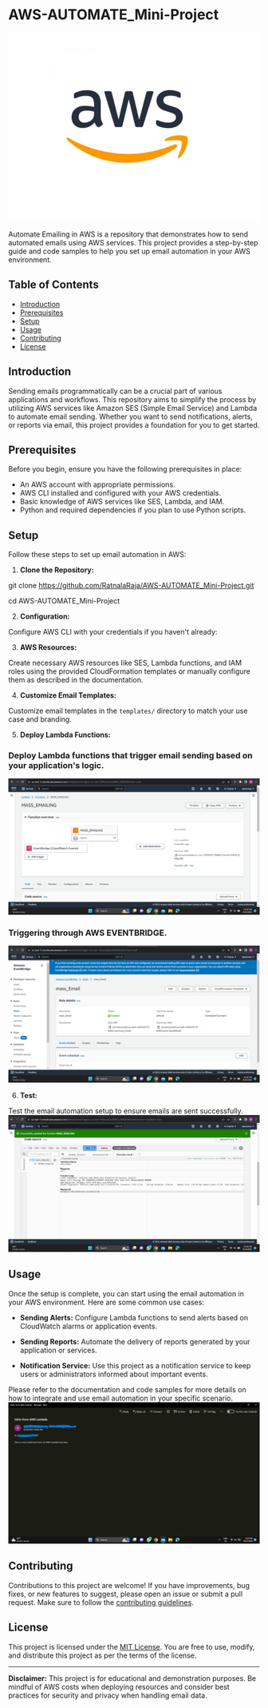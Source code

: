 # AWS-AUTOMATE_Mini-Project

![AWS Logo](AWS-logo-2.jpg)

Automate Emailing in AWS is a repository that demonstrates how to send automated emails using AWS services. This project provides a step-by-step guide and code samples to help you set up email automation in your AWS environment.

## Table of Contents

- [Introduction](#introduction)
- [Prerequisites](#prerequisites)
- [Setup](#setup)
- [Usage](#usage)
- [Contributing](#contributing)
- [License](#license)

## Introduction

Sending emails programmatically can be a crucial part of various applications and workflows. This repository aims to simplify the process by utilizing AWS services like Amazon SES (Simple Email Service) and Lambda to automate email sending. Whether you want to send notifications, alerts, or reports via email, this project provides a foundation for you to get started.

## Prerequisites

Before you begin, ensure you have the following prerequisites in place:

- An AWS account with appropriate permissions.
- AWS CLI installed and configured with your AWS credentials.
- Basic knowledge of AWS services like SES, Lambda, and IAM.
- Python and required dependencies if you plan to use Python scripts.

## Setup

Follow these steps to set up email automation in AWS:

1. **Clone the Repository:**

git clone https://github.com/RatnalaRaja/AWS-AUTOMATE_Mini-Project.git

cd AWS-AUTOMATE_Mini-Project


2. **Configuration:**

Configure AWS CLI with your credentials if you haven't already:


3. **AWS Resources:**

Create necessary AWS resources like SES, Lambda functions, and IAM roles using the provided CloudFormation templates or manually configure them as described in the documentation.

4. **Customize Email Templates:**

Customize email templates in the `templates/` directory to match your use case and branding.

5. **Deploy Lambda Functions:**
<h3>Deploy Lambda functions that trigger email sending based on your application's logic.</h3>

![MASS EMAIL](01.png)
<h3>Triggering through AWS EVENTBRIDGE.</h3>

![AWS EVENTBRIDGE RULE](03.png)

6. **Test:**

Test the email automation setup to ensure emails are sent successfully.
![LAMBDA-TEST](02.png)

## Usage

Once the setup is complete, you can start using the email automation in your AWS environment. Here are some common use cases:

- **Sending Alerts:** Configure Lambda functions to send alerts based on CloudWatch alarms or application events.

- **Sending Reports:** Automate the delivery of reports generated by your application or services.

- **Notification Service:** Use this project as a notification service to keep users or administrators informed about important events.

Please refer to the documentation and code samples for more details on how to integrate and use email automation in your specific scenario.
![EXECUTION](mail-lambda.png)

## Contributing

Contributions to this project are welcome! If you have improvements, bug fixes, or new features to suggest, please open an issue or submit a pull request. Make sure to follow the [contributing guidelines](CONTRIBUTING.md).

## License

This project is licensed under the [MIT License](LICENSE). You are free to use, modify, and distribute this project as per the terms of the license.

---

**Disclaimer:** This project is for educational and demonstration purposes. Be mindful of AWS costs when deploying resources and consider best practices for security and privacy when handling email data.
